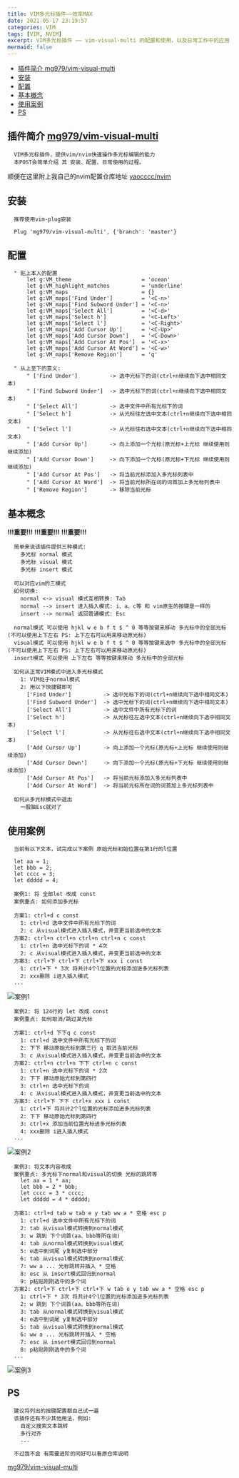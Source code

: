 ```yaml
---
title: VIM多光标插件——效率MAX
date: 2021-05-17 23:19:57
categories: VIM
tags: [VIM, NVIM]
excerpt: VIM多光标插件 —— vim-visual-multi 的配置和使用，以及日常工作中的应用
mermaid: false
---
```

<!-- markdown-toc GFM -->

* [插件简介 mg979/vim-visual-multi](#插件简介-mg979vim-visual-multi)
* [安装](#安装)
* [配置](#配置)
* [基本概念](#基本概念)
* [使用案例](#使用案例)
* [PS](#ps)

<!-- markdown-toc -->

## 插件简介 [mg979/vim-visual-multi](https://github.com/mg979/vim-visual-multi)

```plaintext
  VIM多光标插件，提供vim/nvim快速操作多光标编辑的能力
  本POST会简单介绍 其 安装、配置、日常使用的过程。
```

顺便在这里附上我自己的nvim配置仓库地址 [yaocccc/nvim](https://github.com/yaocccc/nvim)

## 安装

```plaintext
  推荐使用vim-plug安装

  Plug 'mg979/vim-visual-multi', {'branch': 'master'}
```

## 配置

```vimrc
  " 贴上本人的配置
      let g:VM_theme                      = 'ocean'
      let g:VM_highlight_matches          = 'underline'
      let g:VM_maps                       = {}
      let g:VM_maps['Find Under']         = '<C-n>'
      let g:VM_maps['Find Subword Under'] = '<C-n>'
      let g:VM_maps['Select All']         = '<C-d>'
      let g:VM_maps['Select h']           = '<C-Left>'
      let g:VM_maps['Select l']           = '<C-Right>'
      let g:VM_maps['Add Cursor Up']      = '<C-Up>'
      let g:VM_maps['Add Cursor Down']    = '<C-Down>'
      let g:VM_maps['Add Cursor At Pos']  = '<C-x>'
      let g:VM_maps['Add Cursor At Word'] = '<C-w>'
      let g:VM_maps['Remove Region']      = 'q'

  " 从上至下的意义:
      " ['Find Under']          -> 选中光标下的词(ctrl+n继续向下选中相同文本)
      " ['Find Subword Under']  -> 选中光标下的词(ctrl+n继续向下选中相同文本)
      " ['Select All']          -> 选中文件中所有光标下的词
      " ['Select h']            -> 从光标往左选中文本(ctrl+n继续向下选中相同文本)
      " ['Select l']            -> 从光标往右选中文本(ctrl+n继续向下选中相同文本)
      " ['Add Cursor Up']       -> 向上添加一个光标(原光标+上光标 继续使用则继续添加)
      " ['Add Cursor Down']     -> 向下添加一个光标(原光标+下光标 继续使用则继续添加)
      " ['Add Cursor At Pos']   -> 将当前光标添加入多光标列表中
      " ['Add Cursor At Word']  -> 将当前光标所在词的词首加上多光标列表中
      " ['Remove Region']       -> 移除当前光标
```

## 基本概念

**!!!重要!!!**
**!!!重要!!!**
**!!!重要!!!**

```plaintext
  简单来说该插件提供三种模式:
    多光标 normal 模式
    多光标 visual 模式
    多光标 insert 模式

  可以对应vim的三模式
  如何切换:
    normal <-> visual 模式互相转换: Tab
    normal --> insert 进入插入模式: i、a、c等 和 vim原生的按键是一样的
    insert --> normal 返回普通模式: Esc

  normal模式 可以使用 hjkl w e b f t $ ^ 0 等等按键来移动 多光标中的全部光标(不可以使用上下左右 PS: 上下左右可以用来移动原光标)
  visual模式 可以使用 hjkl w e b f t $ ^ 0 等等按键来选中 多光标中的全部光标(不可以使用上下左右 PS: 上下左右可以用来移动原光标)
  insert模式 可以使用 上下左右 等等按键来移动 多光标中的全部光标

  如何从正常VIM模式中进入多光标模式
    1: VIM处于normal模式
    2: 用以下快捷键即可
      ['Find Under']          -> 选中光标下的词(ctrl+n继续向下选中相同文本)
      ['Find Subword Under']  -> 选中光标下的词(ctrl+n继续向下选中相同文本)
      ['Select All']          -> 选中文件中所有光标下的词
      ['Select h']            -> 从光标往左选中文本(ctrl+n继续向下选中相同文本)
      ['Select l']            -> 从光标往右选中文本(ctrl+n继续向下选中相同文本)
      ['Add Cursor Up']       -> 向上添加一个光标(原光标+上光标 继续使用则继续添加)
      ['Add Cursor Down']     -> 向下添加一个光标(原光标+下光标 继续使用则继续添加)
      ['Add Cursor At Pos']   -> 将当前光标添加入多光标列表中
      ['Add Cursor At Word']  -> 将当前光标所在词的词首加上多光标列表中

  如何从多光标模式中退出
    一股脑Esc就对了
```

## 使用案例

```plaintext
  当前有以下文本，试完成以下案例 原始光标初始位置在第1行的l位置

  let aa = 1;
  let bbb = 2;
  let cccc = 3;
  let ddddd = 4;
```

```plaintext
  案例1: 将 全部let 改成 const
  案例重点: 如何添加多光标

  方案1: ctrl+d c const
    1: ctrl+d 选中文件中所有光标下的词
    2: c 从visual模式进入插入模式，并变更当前选中的文本
  方案2: ctrl+n ctrl+n ctrl+n ctrl+n c const
    1: ctrl+n 选中光标下的词 * 4次
    2: c 从visual模式进入插入模式，并变更当前选中的文本
  方案3: ctrl+下 ctrl+下 ctrl+下 xxx i const
    1: ctrl+下 * 3次 将共计4个l位置的光标添加进多光标列表
    2: xxx删除 i进入插入模式
  ...
```

![案例1](/img/vim多光标插件--效率MAX/001.gif)

```plaintext
  案例2: 将 124行的 let 改成 const
  案例重点: 如何取消/跳过某光标

  方案1: ctrl+d 下下q c const
    1: ctrl+d 选中文件中所有光标下的词
    2: 下下 移动原始光标到第三行 q 取消当前光标
    3: c 从visual模式进入插入模式，并变更当前选中的文本
  方案2: ctrl+n ctrl+n 下下 ctrl+n c const
    1: ctrl+n 选中光标下的词 * 2次
    2: 下下 移动原始光标到第四行
    3: ctrl+n 选中光标下的词
    4: c 从visual模式进入插入模式，并变更当前选中的文本
  方案3: ctrl+下 下下 ctrl+x xxx i const
    1: ctrl+下 将共计2个l位置的光标添加进多光标列表
    2: 下下 移动原始光标到第四行
    3: ctrl+x 添加当前位置光标进多光标列表
    4: xxx删除 i进入插入模式
  ...
```

![案例2](/img/vim多光标插件--效率MAX/002.gif)

```plaintext
  案例3: 将文本内容改成
  案例重点: 多光标下normal和visual的切换 光标的跳转等
    let aa = 1 * aa;
    let bbb = 2 * bbb;
    let cccc = 3 * cccc;
    let ddddd = 4 * ddddd;

  方案1: ctrl+d tab w tab e y tab ww a * 空格 esc p
    1: ctrl+d 选中文件中所有光标下的词
    2: tab 从visual模式转换到normal模式
    3: w 跳到 下个词首(aa、bbb等所在词)
    4: tab 从normal模式转换到visual模式
    5: e选中到词尾 y复制选中部分
    6: tab 从visual模式转换到normal模式
    7: ww a ... 光标跳转并插入 * 空格
    8: esc 从 insert模式回归到normal
    9: p粘贴刚刚选中的多个词
  方案2: ctrl+下 ctrl+下 ctrl+下 w tab e y tab ww a * 空格 esc p
    1: ctrl+下 * 3次 将共计4个l位置的光标添加进多光标列表
    2: w 跳到 下个词首(aa、bbb等所在词)
    3: tab 从normal模式转换到visual模式
    4: e选中到词尾 y复制选中部分
    5: tab 从visual模式转换到normal模式
    6: ww a ... 光标跳转并插入 * 空格
    7: esc 从 insert模式回归到normal
    8: p粘贴刚刚选中的多个词
  ...
```

![案例3](/img/vim多光标插件--效率MAX/003.gif)

## PS

```plaintext
  建议将列出的按键配置都自己试一遍
  该插件还有不少其他用法，例如:
    自定义搜索文本跳转
    多行对齐
    ...

  不过我不会 有需要进阶的同好可以看原仓库说明
```

[mg979/vim-visual-multi](https://github.com/mg979/vim-visual-multi)
